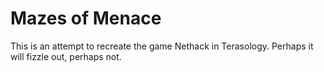 Mazes of Menace
===============
This is an attempt to recreate the game Nethack in Terasology. Perhaps it will
fizzle out, perhaps not.
